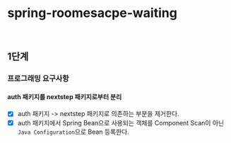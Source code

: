 # spring-roomesacpe-waiting

<br/>

## 1단계
### 프로그래밍 요구사항
#### auth 패키지를 nextstep 패키지로부터 분리
- [x] auth 패키지 -> nextstep 패키지로 의존하는 부분을 제거한다.
- [x] auth 패키지에서 Spring Bean으로 사용되는 객체를 Component Scan이 아닌 `Java Configuration`으로 Bean 등록한다.
